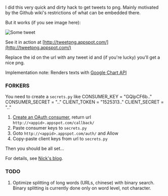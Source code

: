 I did this very quick and dirty hack to get tweets to png. Mainly motivated
by the Github wiki's restrictions of what can be embedded there.

But it works (if you see image here):

![Some tweet](http://tweetpng.appspot.com/23019320509-500.png)

See it in action at [http://tweetpng.appspot.com/](http://tweetpng.appspot.com/)

Replace the id on the url with any tweet id and (if you're lucky) you'll get
a nice png.

Implementation note: Renders texts with [Google Chart API](http://code.google.com/apis/chart/docs/gallery/dynamic_icons.html#outlined_text)

### FORKERS

You need to create a `secrets.py` like
    CONSUMER_KEY = "GQlpCF6b.."
    CONSUMER_SECRET = ".."
    CLIENT_TOKEN = "1525313.."
    CLIENT_SECRET = ".."

1. [Create an OAuth consumer](http://twitter.com/oauth_clients), return url `http://<appid>.appspot.com/callback/`
1. Paste consumer keys to `secrets.py`
1. Goto `http://<appid>.appspot.com/auth/` and Allow
1. Copy-paste client keys from url to `secrets.py`

Then you should be all set...

For details, see [Nick's blog](http://blog.notdot.net/2010/02/Writing-a-twitter-service-on-App-Engine).

### TODO

1. Optimize splitting of long words (URLs, chinese) with binary search. Binary splitting is currently done only on word level, not character.
